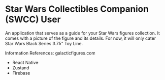 # Star Wars Collectibles Companion (SWCC) User
An application that serves as a guide for your Star Wars figures collection. It comes with a picture of the figure and its details. For now, it will only cater Star Wars Black Series 3.75" Toy Line.

Information References: galacticfigures.com

- React Native
- Zustand
- Firebase
